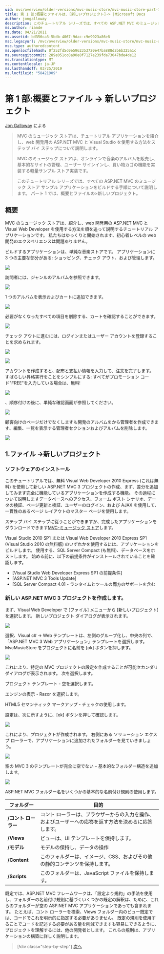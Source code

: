 ```yaml
---
uid: mvc/overview/older-versions/mvc-music-store/mvc-music-store-part-1
title: 第 1 部:概要とファイルは、[新しいプロジェクト]-> |Microsoft Docs
author: jongalloway
description: このチュートリアル シリーズでは、すべての ASP.NET MVC のミュージック ストア サンプル アプリケーションをビルドする手順について説明します。 第 1 部では概要とファイルには、新しいプロジェクト]-> [です。
ms.author: riande
ms.date: 04/21/2011
ms.assetid: bd356ca3-5bdb-4067-9dac-c9e9923a86e8
msc.legacyurl: /mvc/overview/older-versions/mvc-music-store/mvc-music-store-part-1
msc.type: authoredcontent
ms.openlocfilehash: 0f252fd5c0e5962353720e47ba888d2b6b325a1c
ms.sourcegitcommit: 289e051cc8a90e8f7127e239fda73047bde4de12
ms.translationtype: MT
ms.contentlocale: ja-JP
ms.lasthandoff: 03/25/2019
ms.locfileid: "58421909"
---
```

<a name="part-1-overview-and-file-new-project"></a>第 1 部:概要とファイル -> 新しいプロジェクト
====================
[Jon Galloway](https://github.com/jongalloway) による

> MVC のミュージック ストアは、チュートリアル アプリケーションを紹介し、web 開発用の ASP.NET MVC と Visual Studio を使用する方法をステップ バイ ステップについて説明します。  
>   
> MVC のミュージック ストアは、オンラインで音楽のアルバムを販売し、基本的なサイトの管理、ユーザー サインインし、買い物カゴの機能を実装する軽量サンプル ストア実装です。  
>   
> このチュートリアル シリーズでは、すべての ASP.NET MVC のミュージック ストア サンプル アプリケーションをビルドする手順について説明します。 パート 1 では、概要とファイルの&gt;新しいプロジェクト。


## <a name="overview"></a>概要

MVC のミュージック ストアは、紹介し、web 開発用の ASP.NET MVC と Visual Web Developer を使用する方法を順を追って説明するチュートリアル アプリケーションです。 私たちはゆっくりと開始されます、初心者レベルの web 開発のエクスペリエンスは問題ありません。

ビルドするアプリケーションは、単純な音楽ストアです。 アプリケーションに 3 つの主要な部分がある: ショッピング、チェック アウト、および管理します。

![](mvc-music-store-part-1/_static/image1.jpg)

訪問者には、ジャンルのアルバムを参照できます。

![](mvc-music-store-part-1/_static/image2.jpg)

1 つのアルバムを表示およびカートに追加できます。

![](mvc-music-store-part-1/_static/image3.jpg)

必要がなくなったすべての項目を削除する、カートを確認することができます。

![](mvc-music-store-part-1/_static/image4.jpg)

チェック アウトに進むには、ログインまたはユーザー アカウントを登録することを求められます。

![](mvc-music-store-part-1/_static/image1.png)

![](mvc-music-store-part-1/_static/image2.png)

アカウントを作成すると、配布と支払い情報を入力して、注文を完了します。 すばらしい昇格実行をことをシンプルにする: すべてがプロモーション コード"FREE"を入力している場合は、無料!

![](mvc-music-store-part-1/_static/image5.jpg)

、順序付けの後に、単純な確認画面が参照してください。

![](mvc-music-store-part-1/_static/image6.jpg)

顧客向けのページだけでなくしますも開発のアルバムをから管理者を作成できます、編集、一覧を表示する管理者セクションおよびアルバムを削除します。

![](mvc-music-store-part-1/_static/image7.jpg)

## <a name="1-file--gt-new-project"></a>1.ファイル -&gt;新しいプロジェクト

### <a name="installing-the-software"></a>ソフトウェアのインストール

このチュートリアルでは、無料 Visual Web Developer 2010 Express (これは無料) を使用して新しい ASP.NET MVC 3 プロジェクトの作成、まず、差分を追加してみます完全に機能しているアプリケーションを作成する機能。 その過程について説明しますデータベースへのアクセス、フォーム ポスト シナリオ、データの検証、ページ更新と検証、ユーザーのログイン、および AJAX を使用して、一貫性のあるページ レイアウトのマスター ページを使用します。

ステップ バイ ステップに従うことができますか、完成したアプリケーションをダウンロードできます[MVC-ミュージック ストア](https://github.com/evilDave/MVC-Music-Store)します。

Visual Studio 2010 SP1 または Visual Web Developer 2010 Express SP1 (Visual Studio 2010 の無料版) のいずれかを使用するには、アプリケーションをビルドします。 使用する、SQL Server Compact (も無料)、データベースをホストします。 始める前に、以下の前提条件がインストールされていることを確認します。


- [Visual Studio Web Developer Express SP1 の前提条件]
- [ASP.NET MVC 3 Tools Update]
- [SQL Server Compact 4.0] - ランタイムとツールの両方のサポートを含む


### <a name="creating-a-new-aspnet-mvc-3-project"></a>新しい ASP.NET MVC 3 プロジェクトを作成します。

まず、Visual Web Developer で [ファイル] メニューから [新しいプロジェクト] を選択します。 新しいプロジェクト ダイアログが表示されます。

![](mvc-music-store-part-1/_static/image5.png)

選択、Visual c# -&gt; Web テンプレートは、左側のグループ化し、中央の列で、「ASP.NET MVC 3 Web アプリケーション」テンプレートを選択します。 MvcMusicStore をプロジェクトに名前を [ok] ボタンを押します。

![](mvc-music-store-part-1/_static/image8.jpg)

これにより、特定の MVC プロジェクトの設定を作成することが可能セカンダリ ダイアログが表示されます。 次を選択します。

プロジェクト テンプレート - 空を選択します。

エンジンの表示 - Razor を選択します。

HTML5 セマンティック マークアップ - チェックの使用します。

設定は、次に示すように、[ok] ボタンを押して確認します。

![](mvc-music-store-part-1/_static/image9.jpg)

これにより、プロジェクトが作成されます。 右側にある ソリューション エクスプ ローラーで、アプリケーションに追加されたフォルダーを見ていきましょう。

![](mvc-music-store-part-1/_static/image10.jpg)

空の MVC 3 のテンプレートが完全に空でない – 基本的なフォルダー構造を追加します。

![](mvc-music-store-part-1/_static/image6.png)

ASP.NET MVC フォルダー名をいくつかの基本的な名前付け規則の使用します。

| **フォルダー** | **目的** |
| --- | --- |
| **/コント ローラー** | コント ローラーは、ブラウザーからの入力を操作、およびユーザーへの応答を返す方法を決めるに応答します。 |
| **/Views** | ビューは、UI テンプレートを保持します。 |
| **/モデル** | モデルの保持し、データの操作 |
| **/Content** | このフォルダーは、イメージ、CSS、およびその他の静的コンテンツを保持します。 |
| **/Scripts** | このフォルダーは、JavaScript ファイルを保持します。 |

既定では、ASP.NET MVC フレームワークは、「設定より規約」の手法を使用し、フォルダーの名前付け規則に基づくいくつかの既定の解釈は、ために、これらのフォルダーが空の ASP.NET MVC アプリケーションであっても含まれます。 たとえば、コント ローラーを検索、Views フォルダー内のビュー既定では、コードでこれを明示的に指定する必要がありません。 既定の規則を使用することでコードを記述する必要がある量を削減できますも容易にできるように、プロジェクトを理解するには、他の開発者とします。 これらの規則は、アプリケーションの構築に詳しく説明します。

> [!div class="step-by-step"]
> [次へ](mvc-music-store-part-2.md)
